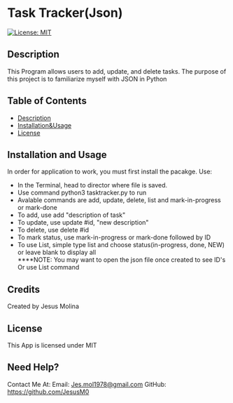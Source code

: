 # Task Tracker(Json)
[![License: MIT](https://img.shields.io/badge/License-MIT-yellow.svg)](https://opensource.org/licenses/MIT)

## Description
This Program allows users to add, update, and delete tasks. The purpose of this project is to familiarize myself with JSON in Python

## **Table of Contents**
* [Description](#Description)
* [Installation&Usage](#Installation)
* [License](#License)

## Installation and Usage
In order for application to work, you must first install the pacakge. Use:
* In the Terminal, head to director where file is saved.
* Use command python3 tasktracker.py to run
* Avalable commands are add, update, delete, list and mark-in-progress or mark-done
* To add, use add "description of task"
* To update, use update #id, "new description"
* To delete, use delete #id
* To mark status, use mark-in-progress or mark-done followed by ID
* To use List, simple type list and choose status(in-progress, done, NEW) or leave blank to display all <br>
****NOTE: You may want to open the json file once created to see ID's Or use List command

## Credits
Created by Jesus Molina

## License
This App is licensed under MIT

## Need Help?
Contact Me At:
Email: Jes.mol1978@gmail.com
GitHub: https://github.com/JesusM0
